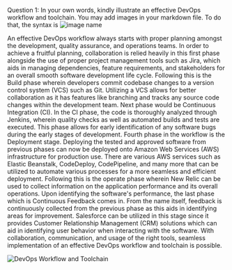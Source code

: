 Question 1: In your own words, kindly illustrate an effective DevOps workflow and toolchain. You may add images in your markdown file. To do that, the syntax is ![image name](/path/to/image/image.png)



An effective DevOps workflow always starts with proper planning amongst the development, quality assurance, and operations teams. In order to achieve a fruitful planning, collaboration is relied heavily in this first phase alongside the use of proper project management tools such as Jira, which aids in managing dependencies, feature requirements, and stakeholders for an overall smooth software development life cycle. Following this is the Build phase wherein developers commit codebase changes to a version control system (VCS) such as Git. Utilizing a VCS allows for better collaboration as it has features like branching and tracks any source code changes within the development team. Next phase would be Continuous Integration (CI). In the CI phase, the code is thoroughly analyzed through Jenkins, wherein quality checks as well as automated builds and tests are executed. This phase allows for early identification of any software bugs during the early stages of development. Fourth phase in the workflow is the Deployment stage. Deploying the tested and approved software from previous phases can now be deployed onto Amazon Web Services (AWS) infrastructure for production use. There are various AWS services such as Elastic Beanstalk, CodeDeploy, CodePipeline, and many more that can be utilized to automate various processes for a more seamless and efficient deployment. Following this is the operate phase wherein New Relic can be used to collect information on the application performance and its overall operations. Upon identifying the software's performance, the last phase which is Continuous Feedback comes in. From the name itself, feedback is continuously collected from the previous phase as this aids in identifying areas for improvement. Salesforce can be utilized in this stage since it provides Customer Relationship Management (CRM) solutions which can aid in identifying user behavior when interacting with the software. With collaboration, communication, and usage of the right tools, seamless implementation of an effective DevOps workflow and toolchain is possible.

![DevOps Workflow and Toolchain](/Users/shannyne/Documents/GitHub/isdevop/DevOps.png)
